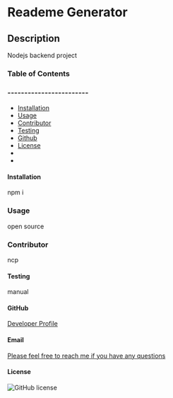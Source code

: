 
  # Reademe Generator
  ## Description 
  Nodejs backend project

  ### Table of Contents
  ### ------------------------
  * [Installation](#installation)
  * [Usage](#usage)
  * [Contributor](#contributor)
  * [Testing](#testing)
  * [Github](#github)
  * [License](#license)
  * 
  * 
  #### Installation
  npm i

  ### Usage 
  open source

  ### Contributor
  ncp

  #### Testing
  manual

  #### GitHub
  [Developer Profile](https://github.com/ncp9988)

  #### Email
  <a href="mailto:ncp9988@gmail.com"> Please feel free to reach me if you have any questions</a>

  #### License

  ![GitHub license](https://img.shields.io/badge/license-MIT-blue.svg)




